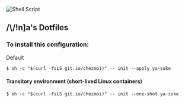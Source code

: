 ![Shell Script](https://img.shields.io/badge/shell_script-%23121011.svg?style=for-the-badge&logo=gnu-bash&logoColor=white)

## /\\/!n]a's Dotfiles

### To install this configuration: 
Default 
```console
$ sh -c "$(curl -fsLS git.io/chezmoi)" -- init --apply ya-suke
```

#### Transitory environment (short-lived Linux containers)
```console
$ sh -c "$(curl -fsLS git.io/chezmoi)" -- init --one-shot ya-suke
```
